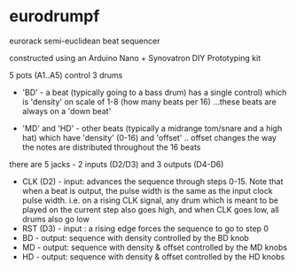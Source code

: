 # eurodrumpf

eurorack semi-euclidean beat sequencer

constructed using an Arduino Nano + Synovatron DIY Prototyping kit

5 pots (A1..A5) control 3 drums

* 'BD' - a beat (typically  going to a bass drum) has a single control) which is 'density' on scale of 1-8 (how many beats per 16)
	...these beats are always on a 'down beat'

* 'MD' and 'HD' - other beats (typically a midrange tom/snare and a high hat) which have 'density' (0-16)  and 'offset'
	.. offset changes the way the notes are distributed throughout the 16 beats 
			
			

there are 5 jacks - 2 inputs (D2/D3) and 3 outputs (D4-D6)

* CLK (D2) - input: advances the sequence through steps 0-15. Note that when a beat is output, the pulse width is the same as the input
clock pulse width. i.e. on a rising CLK signal, any drum which is meant to be played on the current step also goes high, and
when CLK goes low, all drums also go low
* RST (D3) - input : a rising edge forces the sequence to go to step 0
* BD - output: sequence with density controlled by the BD knob
* MD - output: sequence with density & offset controlled by the MD knobs
* HD - output: sequence with density & offset controlled by the HD knobs

 
